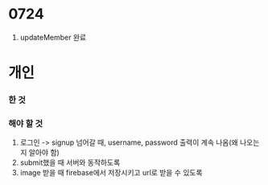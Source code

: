 # 0724
1. updateMember 완료

# 개인
### 한 것

### 해야 할 것
1. 로그인 -> signup 넘어갈 때, username, password 출력이 계속 나옴(왜 나오는 지 알아야 함)
2. submit했을 때 서버와 동작하도록
3. image 받을 때 firebase에서 저장시키고 url로 받을 수 있도록